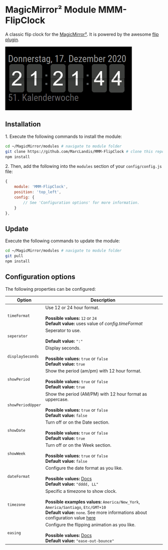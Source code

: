 # MagicMirror² Module MMM-FlipClock

A classic flip clock for the [MagicMirror²](https://github.com/MagicMirrorOrg/MagicMirror). It is powered by the awesome [flip plugin](https://pqina.nl/flip/).

![Example](/example.gif?raw=true)

## Installation

1\. Execute the following commands to install the module:

```bash
cd ~/MagicMirror/modules # navigate to module folder
git clone https://github.com/MarcLandis/MMM-FlipClock # clone this repository
npm install
```

2\. Then, add the following into the `modules` section of your `config/config.js` file:

```javascript
{
    module: 'MMM-FlipClock',
    position: 'top_left',
    config: {
        // See 'Configuration options' for more information.
    }
},
```

## Update

Execute the following commands to update the module:

```bash
cd ~/MagicMirror/modules # navigate to module folder
git pull
npm install
```

## Configuration options

The following properties can be configured:

| Option            | Description                                                                                                                                                                                                                                                                             |
| ----------------- | --------------------------------------------------------------------------------------------------------------------------------------------------------------------------------------------------------------------------------------------------------------------------------------- |
| `timeFormat`      | Use 12 or 24 hour format. <br><br> **Possible values:** `12` or `24` <br> **Default value:** uses value of _config.timeFormat_                                                                                                                                                          |
| `seperator`       | Seperator to use. <br><br> **Default value:** `":"`                                                                                                                                                                                                                                     |
| `displaySeconds`  | Display seconds. <br><br> **Possible values:** `true` or `false` <br> **Default value:** `true`                                                                                                                                                                                         |
| `showPeriod`      | Show the period (am/pm) with 12 hour format. <br><br> **Possible values:** `true` or `false` <br> **Default value:** `true`                                                                                                                                                             |
| `showPeriodUpper` | Show the period (AM/PM) with 12 hour format as uppercase. <br><br> **Possible values:** `true` or `false` <br> **Default value:** `false`                                                                                                                                               |
| `showDate`        | Turn off or on the Date section. <br><br> **Possible values:** `true` or `false` <br> **Default value:** `true`                                                                                                                                                                         |
| `showWeek`        | Turn off or on the Week section. <br><br> **Possible values:** `true` or `false` <br> **Default value:** `false`                                                                                                                                                                        |
| `dateFormat`      | Configure the date format as you like. <br><br> **Possible values:** [Docs](http://momentjs.com/docs/#/displaying/format/) <br> **Default value:** `"dddd, LL"`                                                                                                                         |
| `timezone`        | Specific a timezone to show clock. <br><br> **Possible examples values:** `America/New_York`, `America/Santiago`, `Etc/GMT+10` <br> **Default value:** `none`. See more informations about configuration value [here](https://momentjs.com/timezone/docs/#/data-formats/packed-format/) |
| `easing`          | Configure the flipping animation as you like. <br><br> **Possible values:** [Docs](https://pqina.nl/tick/#transitions-easing) <br> **Default value:** `"ease-out-bounce"`                                                                                                               |
